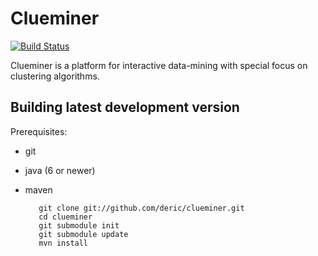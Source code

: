 # Clueminer

[![Build Status](https://travis-ci.org/deric/clueminer.png?branch=master)](https://travis-ci.org/deric/clueminer)

Clueminer is a platform for interactive data-mining with special focus on clustering algorithms.


## Building latest development version

Prerequisites:

   * git
   * java (6 or newer)
   * maven


            git clone git://github.com/deric/clueminer.git
            cd clueminer
            git submodule init
            git submodule update
            mvn install
